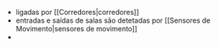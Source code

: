 - ligadas por [[Corredores|corredores]]
- entradas e saídas de salas são detetadas por [[Sensores de Movimento|sensores de movimento]]
- 
